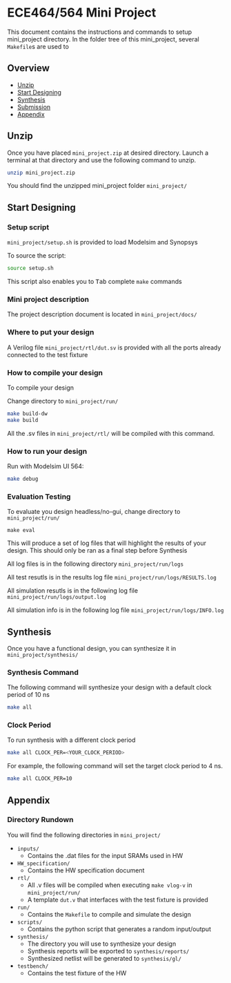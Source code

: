 
# ECE464/564 Mini Project 
This document contains the instructions and commands to setup mini_project directory. In the folder tree of this mini_project, several ```Makefile```s are used to 

## Overview
- [Unzip](#unzip)
- [Start Designing](#start-designing)
- [Synthesis](#synthesis)
- [Submission](#submission)
- [Appendix](#appendix)

## Unzip
Once you have placed ```mini_project.zip``` at desired directory. Launch a terminal at that directory and use the following command to unzip.
```bash
unzip mini_project.zip
```
You should find the unzipped mini_project folder ```mini_project/```

## Start Designing
### Setup script

```mini_project/setup.sh``` is provided to load Modelsim and Synopsys

To source the script:
```bash
source setup.sh
```
This script also enables you to <kbd>Tab</kbd> complete ```make``` commands

### Mini project description

The project description document is located in ```mini_project/docs/```

### Where to put your design

A Verilog file ```mini_project/rtl/dut.sv``` is provided with all the ports already connected to the test fixture

### How to compile your design

To compile your design

Change directory to ```mini_project/run/``` 

```bash
make build-dw
make build
```

All the .sv files in ```mini_project/rtl/``` will be compiled with this command.

### How to run your design

Run with Modelsim UI 564:
```bash
make debug
```

### Evaluation Testing
To evaluate you design headless/no-gui, change directory to ```mini_project/run/```
```
make eval
```
This will produce a set of log files that will highlight the results of your design. This should only be ran as a final step before Synthesis

All log files is in the following directory ```mini_project/run/logs```

All test resutls is in the results log file ```mini_project/run/logs/RESULTS.log```

All simulation resutls is in the following log file ```mini_project/run/logs/output.log```

All simulation info is in the following log file ```mini_project/run/logs/INFO.log```

## Synthesis

Once you have a functional design, you can synthesize it in ```mini_project/synthesis/```

### Synthesis Command
The following command will synthesize your design with a default clock period of 10 ns
```bash
make all
```
### Clock Period

To run synthesis with a different clock period
```bash
make all CLOCK_PER=<YOUR_CLOCK_PERIOD>
```
For example, the following command will set the target clock period to 4 ns.

```bash
make all CLOCK_PER=10
```

## Appendix

### Directory Rundown

You will find the following directories in ```mini_project/```

* ```inputs/``` 
  * Contains the .dat files for the input SRAMs used in HW 
* ```HW_specification/```
  * Contains the HW specification document
* ```rtl/```
  * All .v files will be compiled when executing ```make vlog-v``` in ```mini_project/run/```
  * A template ```dut.v``` that interfaces with the test fixture is provided
* ```run/```
  * Contains the ```Makefile``` to compile and simulate the design
* ```scripts/```
  * Contains the python script that generates a random input/output
* ```synthesis/```
  * The directory you will use to synthesize your design
  * Synthesis reports will be exported to ```synthesis/reports/```
  * Synthesized netlist will be generated to ```synthesis/gl/```
* ```testbench/```
  * Contains the test fixture of the HW


